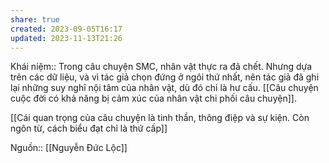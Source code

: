 ```yaml
---
share: true
created: 2023-09-05T16:17
updated: 2023-11-13T21:26
---
```

Khái niệm:: 
Trong câu chuyện SMC, nhân vật thực ra đã chết. Nhưng dựa trên các dữ liệu, và vì tác giả chọn đứng ở ngôi thứ nhất, nên tác giả đã ghi lại những suy nghĩ nội tâm của nhân vật, dù đó chỉ là hư cấu.
[[Câu chuyện cuộc đời có khả năng bị cảm xúc của nhân vật chi phối câu chuyện]]. 

[[Cái quan trọng của câu chuyện là tinh thần, thông điệp và sự kiện. Còn ngôn từ, cách biểu đạt chỉ là thứ cấp]]

Nguồn:: [[Nguyễn Đức Lộc]]